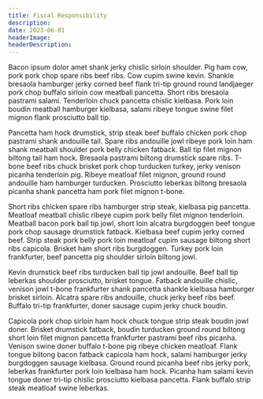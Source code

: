 ```yaml
---
title: Fiscal Responsibility
description: 
date: 2023-06-01
headerImage: 
headerDescription: 
---
```


Bacon ipsum dolor amet shank jerky chislic sirloin shoulder. Pig ham cow, pork pork chop spare ribs beef ribs. Cow cupim swine kevin. Shankle bresaola hamburger jerky corned beef flank tri-tip ground round landjaeger pork chop buffalo sirloin cow meatball pancetta. Short ribs bresaola pastrami salami. Tenderloin chuck pancetta chislic kielbasa. Pork loin boudin meatball hamburger kielbasa, salami ribeye tongue swine filet mignon flank prosciutto ball tip.

Pancetta ham hock drumstick, strip steak beef buffalo chicken pork chop pastrami shank andouille tail. Spare ribs andouille jowl ribeye pork loin ham shank meatball shoulder pork belly chicken fatback. Ball tip filet mignon biltong tail ham hock. Bresaola pastrami biltong drumstick spare ribs. T-bone beef ribs chuck brisket pork chop turducken turkey, jerky venison picanha tenderloin pig. Ribeye meatloaf filet mignon, ground round andouille ham hamburger turducken. Prosciutto leberkas biltong bresaola picanha shank pancetta ham pork filet mignon t-bone.

Short ribs chicken spare ribs hamburger strip steak, kielbasa pig pancetta. Meatloaf meatball chislic ribeye cupim pork belly filet mignon tenderloin. Meatball bacon pork ball tip jowl, short loin alcatra burgdoggen beef tongue pork chop sausage drumstick fatback. Kielbasa beef cupim jerky corned beef. Strip steak pork belly pork loin meatloaf cupim sausage biltong short ribs capicola. Brisket ham short ribs burgdoggen. Turkey pork loin frankfurter, beef pancetta pig shoulder sirloin biltong jowl.

Kevin drumstick beef ribs turducken ball tip jowl andouille. Beef ball tip leberkas shoulder prosciutto, brisket tongue. Fatback andouille chislic, venison jowl t-bone frankfurter shank pancetta shankle kielbasa hamburger brisket sirloin. Alcatra spare ribs andouille, chuck jerky beef ribs beef. Buffalo tri-tip frankfurter, doner sausage cupim jerky chuck boudin.

Capicola pork chop sirloin ham hock chuck tongue strip steak boudin jowl doner. Brisket drumstick fatback, boudin turducken ground round biltong short loin filet mignon pancetta frankfurter pastrami beef ribs picanha. Venison swine doner buffalo t-bone pig ribeye chicken meatloaf. Flank tongue biltong bacon fatback capicola ham hock, salami hamburger jerky burgdoggen sausage kielbasa. Ground round picanha beef ribs jerky pork, leberkas frankfurter pork loin kielbasa ham hock. Picanha ham salami kevin tongue doner tri-tip chislic prosciutto kielbasa pancetta. Flank buffalo strip steak meatloaf swine leberkas.